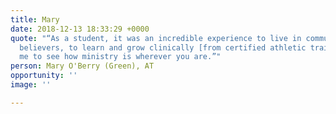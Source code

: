 ```yaml
---
title: Mary
date: 2018-12-13 18:33:29 +0000
quote: "“As a student, it was an incredible experience to live in community with other
  believers, to learn and grow clinically [from certified athletic trainers]. It prepared
  me to see how ministry is wherever you are.”"
person: Mary O'Berry (Green), AT
opportunity: ''
image: ''

---
```


